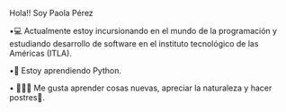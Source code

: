 Hola!! Soy Paola Pérez

•💻 Actualmente estoy incursionando en el mundo de la programación y estudiando desarrollo de software en el instituto tecnológico de las Américas (ITLA).

•🧠 Estoy aprendiendo Python.

• 💆🏽‍♀️ Me gusta aprender cosas nuevas, apreciar la naturaleza y hacer postres🧁.
